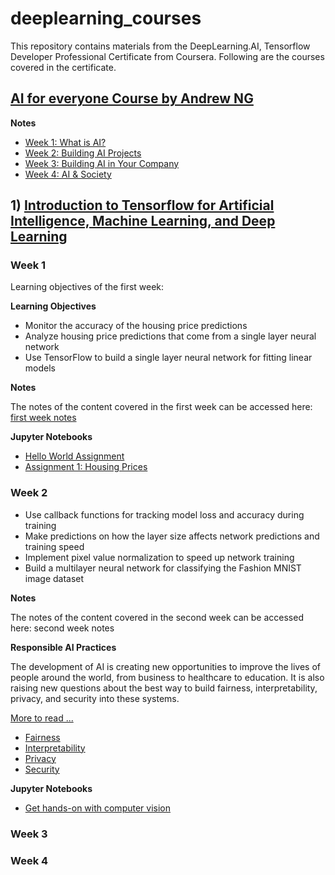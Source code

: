 # deeplearning_courses

This repository contains materials from the DeepLearning.AI, Tensorflow Developer Professional Certificate from Coursera. Following are the courses covered in the certificate. 


## [AI for everyone Course by Andrew NG]([https://github.com/muntazirabidi/deeplearning_courses/tree/main/Introduction%20to%20Tensorflow](https://www.deeplearning.ai/courses/ai-for-everyone/))

**Notes**

- [Week 1: What is AI?](https://github.com/muntazirabidi/deeplearning_courses/blob/main/AI%20for%20Everyone/C1_W1.pdf)
- [Week 2: Building AI Projects](https://github.com/muntazirabidi/deeplearning_courses/blob/main/AI%20for%20Everyone/C1_W2.pdf)
- [Week 3: Building AI in Your Company](https://github.com/muntazirabidi/deeplearning_courses/blob/main/AI%20for%20Everyone/C1_W3.pdf)
- [Week 4: AI & Society](https://github.com/muntazirabidi/deeplearning_courses/blob/main/AI%20for%20Everyone/C1_W4.pdf)

## 1) [Introduction to Tensorflow for Artificial Intelligence, Machine Learning, and Deep Learning](https://github.com/muntazirabidi/deeplearning_courses/tree/main/Introduction%20to%20Tensorflow)

### Week 1
Learning objectives of the first week: 

**Learning Objectives**
- Monitor the accuracy of the housing price predictions
- Analyze housing price predictions that come from a single layer neural network
- Use TensorFlow to build a single layer neural network for fitting linear models

**Notes** 

The notes of the content covered in the first week can be accessed here: [first week notes](
https://github.com/muntazirabidi/deeplearning_courses/blob/main/Introduction%20to%20Tensorflow/Notes/C1_W1.pdf)

**Jupyter Notebooks**

- [Hello World Assignment](https://github.com/muntazirabidi/deeplearning_courses/blob/main/Introduction%20to%20Tensorflow/C1_W1_Lab_1_hello_world_nn.ipynb)
- [Assignment 1: Housing Prices](https://github.com/muntazirabidi/deeplearning_courses/blob/main/Introduction%20to%20Tensorflow/C1W1_Assignment.ipynb)



### Week 2


- Use callback functions for tracking model loss and accuracy during training
- Make predictions on how the layer size affects network predictions and training speed
- Implement pixel value normalization to speed up network training
- Build a multilayer neural network for classifying the Fashion MNIST image dataset

**Notes**

The notes of the content covered in the second week can be accessed here: second week notes

**Responsible AI Practices**

The development of AI is creating new opportunities to improve the lives of people around the world, from business to healthcare to education. It is also raising new questions about the best way to build fairness, interpretability, privacy, and security into these systems.

[More to read ...](https://ai.google/responsibilities/responsible-ai-practices/)

- [Fairness](https://ai.google/responsibilities/responsible-ai-practices/?category=fairness)
- [Interpretability](https://ai.google/responsibilities/responsible-ai-practices/?category=interpretability)
- [Privacy](https://ai.google/responsibilities/responsible-ai-practices/?category=privacy)
- [Security](https://ai.google/responsibilities/responsible-ai-practices/?category=security)

**Jupyter Notebooks**

- [Get hands-on with computer vision](https://github.com/muntazirabidi/deeplearning_courses/blob/main/Introduction%20to%20Tensorflow/C1_W2_Lab_1_beyond_hello_world.ipynb)


### Week 3



### Week 4



